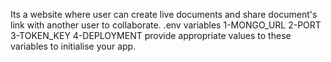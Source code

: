 Its a website where user can create live documents and share document's link with another user to collaborate.
.env variables
1-MONGO_URL
2-PORT
3-TOKEN_KEY
4-DEPLOYMENT
provide appropriate values to these variables to initialise your app.
